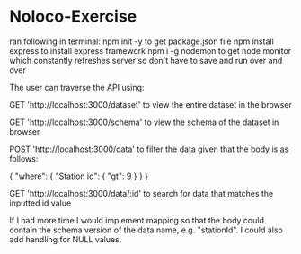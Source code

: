 # Noloco-Exercise

ran following in terminal:
npm init -y           to get package.json file
npm install express   to install express framework
npm i -g nodemon      to get node monitor which constantly refreshes server so don't have to save and run over and over

The user can traverse the API using:

GET 'http://localhost:3000/dataset' to view the entire dataset in the browser

GET 'http://localhost:3000/schema' to view the schema of the dataset in browser

POST 'http://localhost:3000/data' to filter the data given that the body is as follows:

{
    "where": {
      "Station id": { "gt": 9 }
			}
  }

GET 'http://localhost:3000/data/:id' to search for data that matches the inputted id value

If I had more time I would implement mapping so that the body could contain the schema version of the data name, e.g. "stationId". I could also add handling for NULL values.